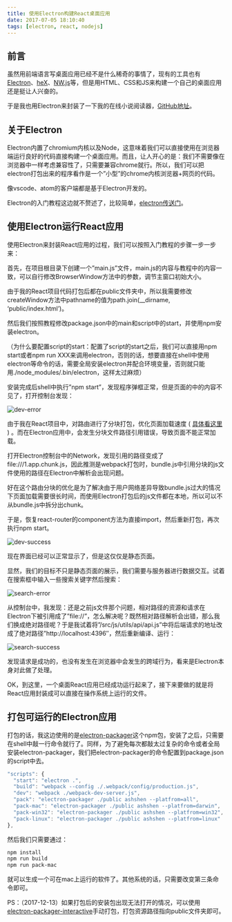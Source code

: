 ```yaml
---
title: 使用Electron构建React桌面应用
date: 2017-07-05 18:10:40
tags: [electron, react, nodejs]
---
```


## 前言

虽然用前端语言写桌面应用已经不是什么稀奇的事情了，现有的工具也有[Electron](https://electron.atom.io/)、[heX](http://hex.youdao.com/zh-cn/index.html)、[NW.js](https://nwjs.io/)等，但是用HTML、CSS和JS来构建一个自己的桌面应用还是挺让人兴奋的。

于是我也用Electron来封装了一下我的在线小说阅读器，[GitHub地址](https://github.com/Ash-sc/online-reader)。

## 关于Electron

Electron内置了chromium内核以及Node，这意味着我们可以直接使用在浏览器端运行良好的代码直接构建一个桌面应用。而且，让人开心的是：我们不需要像在浏览器中一样考虑兼容性了，只需要兼容chrome就行。所以，我们可以把electron打包出来的程序看作是一个”小型”的chrome内核浏览器+网页的代码。

像vscode、atom的客户端都是基于Electron开发的。

Electron的入门教程这边就不赘述了，比较简单，[electron传送门](https://electron.atom.io/docs/tutorial/quick-start/)。

## 使用Electron运行React应用

使用Electron来封装React应用的过程，我们可以按照入门教程的步骤一步一步来：

首先，在项目根目录下创建一个”main.js”文件，main.js的内容与教程中的内容一致，可以自行修改BrowserWindow方法中的参数，调节主窗口初始大小。

由于我的React项目代码打包后都在public文件夹中，所以我需要修改createWindow方法中pathname的值为path.join(__dirname, ‘public/index.html’)。

然后我们按照教程修改package.json中的main和script中的start，并使用npm安装electron。

（为什么要配置script的start：配置了script的start之后，我们可以直接用npm start或者npm run XXX来调用electron，否则的话，想要直接在shell中使用electron等命令的话，需要全局安装electron并配合环境变量，否则就只能用./node_modules/.bin/electron，这样太过麻烦）

安装完成后shell中执行”npm start”，发现程序弹框正常，但是页面的中的内容不见了，打开控制台发现：

![dev-error](//web-site-files.ashshen.cc/blog/react-online-reader/electron-error.png)

由于我在React项目中，对路由进行了分块打包，优化页面加载速度 ( [具体看这里](/2017/04/06/react-optimization/) ) 。而在Electron应用中，会发生分块文件路径引用错误，导致页面不能正常加载。

打开Electron控制台中的Network，发现引用的路径变成了file:///1.app.chunk.js，因此推测是webpack打包时，bundle.js中引用分块的js文件使用的路径在Electron中解析会出现问题。

好在这个路由分块的优化是为了解决由于用户网络差异导致bundle.js过大的情况下页面加载需要很长时间，而使用Electron打包后的js文件都在本地，所以可以不从bundle.js中拆分出chunk。

于是，恢复react-router的component方法为直接import，然后重新打包，再次执行npm start。

![dev-success](//web-site-files.ashshen.cc/blog/react-online-reader/dev-success.png)

现在界面已经可以正常显示了，但是这仅仅是静态页面。

显然，我们的目标不只是静态页面的展示，我们需要与服务器进行数据交互。试着在搜索框中输入一些搜索关键字然后搜索：

![search-error](//web-site-files.ashshen.cc/blog/react-online-reader/electron-request-error.png)

从控制台中，我发现：还是之前js文件那个问题，相对路径的资源和请求在Electron下被引用成了”file://”，怎么解决呢？既然相对路径解析会出错，那么我们换成绝对路径呢？于是我试着将”/src/js/utils/api/api.js”中将后端请求的地址改成了绝对路径”http://localhost:4396″，然后重新编译、运行：

![search-success](//web-site-files.ashshen.cc/blog/react-online-reader/electron-success.png)

发现请求是成功的，也没有发生在浏览器中会发生的跨域行为，看来是Electron本身对此做了处理。

OK，到这里，一个桌面React应用已经成功运行起来了，接下来要做的就是将React应用封装成可以直接在操作系统上运行的文件。

## 打包可运行的Electron应用

打包的话，我这边使用的是[electron-packager](https://github.com/electron-userland/electron-packager)这个npm包，安装了之后，只需要在shell中敲一行命令就行了。同样，为了避免每次都敲太过复杂的命令或者全局安装electron-packager，我们把electron-packager的命令配置到package.json的script中去。

``` js
"scripts": {
  "start": "electron .",
  "build": "webpack --config ./.webpack/config/production.js",
  "dev": "webpack ./webpack-dev-server.js",
  "pack": "electron-packager ./public ashshen --platfrom=all",
  "pack-mac": "electron-packager ./public ashshen --platfrom=darwin",
  "pack-win32": "electron-packager ./public ashshen --platfrom=win32",
  "pack-linux": "electron-packager ./public ashshen --platfrom=linux"
},
```

然后我们只需要通过：

``` bash
npm install
npm run build
npm run pack-mac
```

就可以生成一个可在mac上运行的软件了。其他系统的话，只需要改变第三条命令即可。

PS：（2017-12-13）如果打包后的安装包出现无法打开的情况，可以使用[electron-packager-interactive](https://github.com/Urucas/electron-packager-interactive)手动打包，打包资源路径指向public文件夹即可。
